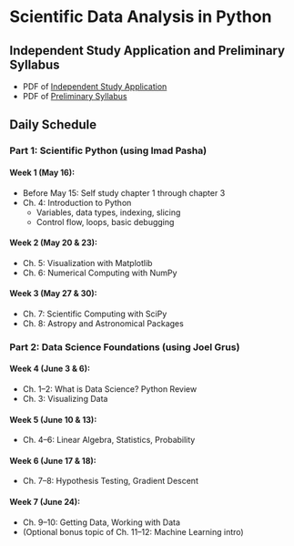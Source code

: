 # Scientific Data Analysis in Python


## Independent Study Application and Preliminary Syllabus

* PDF of [Independent Study Application](./IndependentStudyApplication.pdf)
* PDF of [Preliminary Syllabus](./PreliminarySyllabus.pdf)

## Daily Schedule

### Part 1: Scientific Python (using Imad Pasha)

#### Week 1 (May 16):

* Before May 15: Self study chapter 1 through chapter 3
* Ch. 4: Introduction to Python
  * Variables, data types, indexing, slicing
  * Control flow, loops, basic debugging

#### Week 2 (May 20 & 23):

* Ch. 5: Visualization with Matplotlib
* Ch. 6: Numerical Computing with NumPy

#### Week 3 (May 27 & 30):

* Ch. 7: Scientific Computing with SciPy
* Ch. 8: Astropy and Astronomical Packages

### Part 2: Data Science Foundations (using Joel Grus)

#### Week 4 (June 3 & 6):

* Ch. 1–2: What is Data Science? Python Review
* Ch. 3: Visualizing Data

#### Week 5 (June 10 & 13):

* Ch. 4–6: Linear Algebra, Statistics, Probability

#### Week 6 (June 17 & 18):

* Ch. 7–8: Hypothesis Testing, Gradient Descent

#### Week 7 (June 24):

* Ch. 9–10: Getting Data, Working with Data
* (Optional bonus topic of Ch. 11–12: Machine Learning intro)
